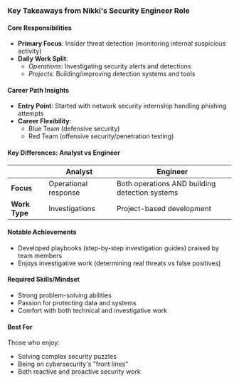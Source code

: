 ### **Key Takeaways from Nikki's Security Engineer Role**

#### **Core Responsibilities**
- **Primary Focus**: Insider threat detection (monitoring internal suspicious activity)
- **Daily Work Split**:
  - *Operations*: Investigating security alerts and detections
  - *Projects*: Building/improving detection systems and tools

#### **Career Path Insights**
- **Entry Point**: Started with network security internship handling phishing attempts
- **Career Flexibility**:
  - Blue Team (defensive security)
  - Red Team (offensive security/penetration testing)

#### **Key Differences: Analyst vs Engineer**
|| **Analyst** | **Engineer** |
|---|---|---|
| **Focus** | Operational response | Both operations AND building detection systems |
| **Work Type** | Investigations | Project-based development |

#### **Notable Achievements**
- Developed playbooks (step-by-step investigation guides) praised by team members
- Enjoys investigative work (determining real threats vs false positives)

#### **Required Skills/Mindset**
- Strong problem-solving abilities
- Passion for protecting data and systems
- Comfort with both technical and investigative work

#### **Best For**
Those who enjoy:
- Solving complex security puzzles
- Being on cybersecurity's "front lines"
- Both reactive and proactive security work
